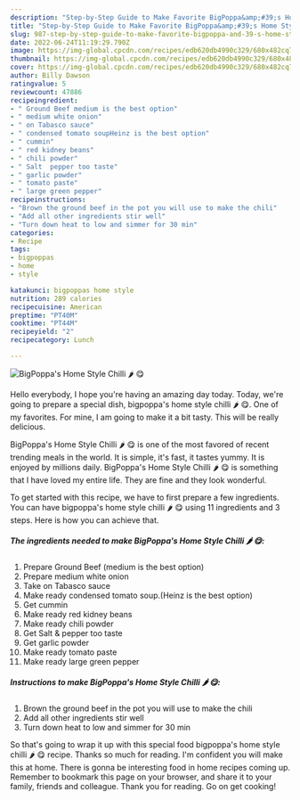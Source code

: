 ```yaml
---
description: "Step-by-Step Guide to Make Favorite BigPoppa&amp;#39;s Home Style Chilli 🌶 😋"
title: "Step-by-Step Guide to Make Favorite BigPoppa&amp;#39;s Home Style Chilli 🌶 😋"
slug: 987-step-by-step-guide-to-make-favorite-bigpoppa-and-39-s-home-style-chilli
date: 2022-06-24T11:19:29.790Z
image: https://img-global.cpcdn.com/recipes/edb620db4990c329/680x482cq70/bigpoppas-home-style-chilli-recipe-main-photo.jpg
thumbnail: https://img-global.cpcdn.com/recipes/edb620db4990c329/680x482cq70/bigpoppas-home-style-chilli-recipe-main-photo.jpg
cover: https://img-global.cpcdn.com/recipes/edb620db4990c329/680x482cq70/bigpoppas-home-style-chilli-recipe-main-photo.jpg
author: Billy Dawson
ratingvalue: 5
reviewcount: 47886
recipeingredient:
- " Ground Beef medium is the best option"
- " medium white onion"
- " on Tabasco sauce"
- " condensed tomato soupHeinz is the best option"
- " cummin"
- " red kidney beans"
- " chili powder"
- " Salt  pepper too taste"
- " garlic powder"
- " tomato paste"
- " large green pepper"
recipeinstructions:
- "Brown the ground beef in the pot you will use to make the chili"
- "Add all other ingredients stir well"
- "Turn down heat to low and simmer for 30 min"
categories:
- Recipe
tags:
- bigpoppas
- home
- style

katakunci: bigpoppas home style 
nutrition: 289 calories
recipecuisine: American
preptime: "PT40M"
cooktime: "PT44M"
recipeyield: "2"
recipecategory: Lunch

---
```



![BigPoppa&#39;s Home Style Chilli 🌶 😋](https://img-global.cpcdn.com/recipes/edb620db4990c329/680x482cq70/bigpoppas-home-style-chilli-recipe-main-photo.jpg)

Hello everybody, I hope you're having an amazing day today. Today, we're going to prepare a special dish, bigpoppa&#39;s home style chilli 🌶 😋. One of my favorites. For mine, I am going to make it a bit tasty. This will be really delicious.



BigPoppa&#39;s Home Style Chilli 🌶 😋 is one of the most favored of recent trending meals in the world. It is simple, it's fast, it tastes yummy. It is enjoyed by millions daily. BigPoppa&#39;s Home Style Chilli 🌶 😋 is something that I have loved my entire life. They are fine and they look wonderful.


To get started with this recipe, we have to first prepare a few ingredients. You can have bigpoppa&#39;s home style chilli 🌶 😋 using 11 ingredients and 3 steps. Here is how you can achieve that.

<!--inarticleads1-->

##### The ingredients needed to make BigPoppa&#39;s Home Style Chilli 🌶 😋:

1. Prepare  Ground Beef (medium is the best option)
1. Prepare  medium white onion
1. Take  on Tabasco sauce
1. Make ready  condensed tomato soup.(Heinz is the best option)
1. Get  cummin
1. Make ready  red kidney beans
1. Make ready  chili powder
1. Get  Salt &amp; pepper too taste
1. Get  garlic powder
1. Make ready  tomato paste
1. Make ready  large green pepper




<!--inarticleads2-->

##### Instructions to make BigPoppa&#39;s Home Style Chilli 🌶 😋:

1. Brown the ground beef in the pot you will use to make the chili
1. Add all other ingredients stir well
1. Turn down heat to low and simmer for 30 min




So that's going to wrap it up with this special food bigpoppa&#39;s home style chilli 🌶 😋 recipe. Thanks so much for reading. I'm confident you will make this at home. There is gonna be interesting food in home recipes coming up. Remember to bookmark this page on your browser, and share it to your family, friends and colleague. Thank you for reading. Go on get cooking!

